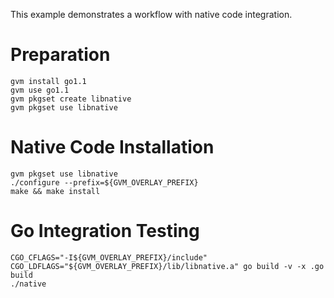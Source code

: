 This example demonstrates a workflow with native code integration.

# Preparation

    gvm install go1.1
    gvm use go1.1
    gvm pkgset create libnative
    gvm pkgset use libnative

# Native Code Installation

    gvm pkgset use libnative
    ./configure --prefix=${GVM_OVERLAY_PREFIX}
    make && make install

# Go Integration Testing

    CGO_CFLAGS="-I${GVM_OVERLAY_PREFIX}/include" CGO_LDFLAGS="${GVM_OVERLAY_PREFIX}/lib/libnative.a" go build -v -x .go build
    ./native
